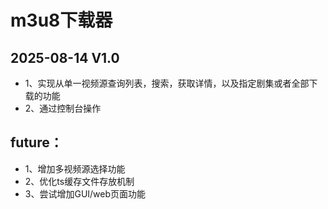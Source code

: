 # m3u8下载器

## 2025-08-14 V1.0

- 1、实现从单一视频源查询列表，搜索，获取详情，以及指定剧集或者全部下载的功能
- 2、通过控制台操作

## future：

- 1、增加多视频源选择功能
- 2、优化ts缓存文件存放机制
- 3、尝试增加GUI/web页面功能